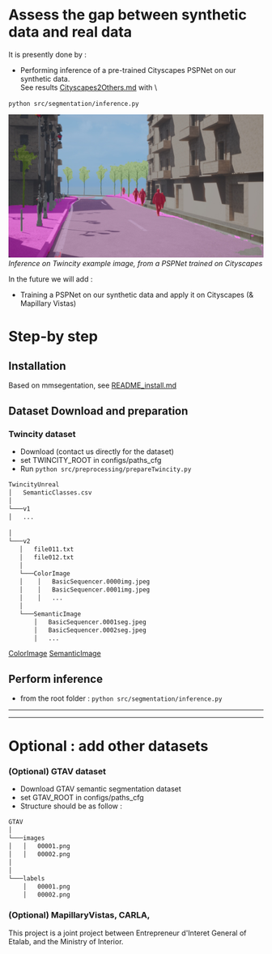 # Assess the gap between synthetic data and real data

It is presently done by : 
- Performing inference of a pre-trained Cityscapes PSPNet on our synthetic data. \
See results [Cityscapes2Others.md](Cityscapes2Others.md) with \

 `python src/segmentation/inference.py`

![Cityscapes2Twincity](data/Cityscapes2Twincity.jpeg)
*Inference on Twincity example image, from a PSPNet trained on Cityscapes*

In the future we will add :
- Training a PSPNet on our synthetic data and apply it on Cityscapes (& Mapillary Vistas)



# Step-by step

## Installation
Based on mmsegentation, see [README_install.md](README_install.md)

## Dataset Download and preparation



### Twincity dataset
  - Download (contact us directly for the dataset)
  - set TWINCITY_ROOT in configs/paths_cfg
  - Run `python src/preprocessing/prepareTwincity.py`

```
TwincityUnreal
│   SemanticClasses.csv
│
└───v1
│   ...

│
└───v2
   │   file011.txt
   │   file012.txt
   │
   └───ColorImage
   │    │   BasicSequencer.0000img.jpeg
   │    │   BasicSequencer.0001img.jpeg
   │    │   ...
   │ 
   └───SemanticImage  
       │   BasicSequencer.0001seg.jpeg
       │   BasicSequencer.0002seg.jpeg
       │   ...
```

[ColorImage](..%2F..%2Fdatasets%2Ftwincity-Unreal%2Fv2%2FColorImage)
[SemanticImage](..%2F..%2Fdatasets%2Ftwincity-Unreal%2Fv2%2FSemanticImage)

## Perform inference
- from the root folder : `python src/segmentation/inference.py`

--------------------------------------------------------------

--------------------------------------------------------------


# Optional : add other datasets




### (Optional) GTAV dataset
- Download GTAV semantic segmentation dataset
- set GTAV_ROOT in configs/paths_cfg
- Structure should be as follow :

```
GTAV
│
└───images
│   │   00001.png
│   │   00002.png
│   
│   
└───labels
    │   00001.png
    │   00002.png
```

### (Optional) MapillaryVistas, CARLA, 




This project is a joint project between Entrepreneur d'Interet General of Etalab, and the Ministry of Interior.
